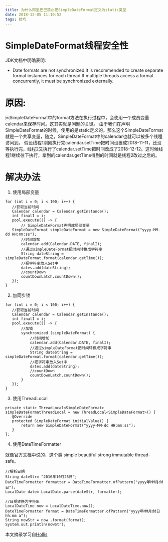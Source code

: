 ```yaml
---
title: 为什么阿里巴巴禁止把SimpleDateFormat定义为static类型
date: 2018-12-05 11:10:52
tags: 技巧
---
```

# SimpleDateFormat线程安全性
JDK文档中明确表明:
- Date formats are not synchronized.It is recommended to create separate format instances for each thread.If multiple threads access a format concurrently, it must be synchronized externally.

# 原因:
￼SimpleDateFormat中的format方法在执行过程中，会使用一个成员变量calendar来保存时间。这其实就是问题的关键。
由于我们在声明SimpleDateFormat的时候，使用的是static定义的。那么这个SimpleDateFormat就是一个共享变量，随之，SimpleDateFormat中的calendar也就可以被多个线程访问到。
假设线程1刚刚执行完calendar.setTime把时间设置成2018-11-11，还没等执行完，线程2又执行了calendar.setTime把时间改成了2018-12-12。这时候线程1继续往下执行，拿到的calendar.getTime得到的时间就是线程2改过之后的。
# 解决办法
1. 使用局部变量
```
for (int i = 0; i < 100; i++) {
   //获取当前时间
   Calendar calendar = Calendar.getInstance();
   int finalI = i;
   pool.execute(() -> {
       // SimpleDateFormat声明成局部变量
   SimpleDateFormat simpleDateFormat = new SimpleDateFormat("yyyy-MM-dd HH:mm:ss");
       //时间增加
       calendar.add(Calendar.DATE, finalI);
       //通过simpleDateFormat把时间转换成字符串
       String dateString = simpleDateFormat.format(calendar.getTime());
       //把字符串放入Set中
       dates.add(dateString);
       //countDown
       countDownLatch.countDown();
   });
}
```
2. 加同步锁
```
for (int i = 0; i < 100; i++) {
   //获取当前时间
   Calendar calendar = Calendar.getInstance();
   int finalI = i;
   pool.execute(() -> {
       //加锁
       synchronized (simpleDateFormat) {
           //时间增加
           calendar.add(Calendar.DATE, finalI);
           //通过simpleDateFormat把时间转换成字符串
           String dateString = simpleDateFormat.format(calendar.getTime());
           //把字符串放入Set中
           dates.add(dateString);
           //countDown
           countDownLatch.countDown();
       }
   });
}
```

3. 使用ThreadLocal
```
private static ThreadLocal<SimpleDateFormat> simpleDateFormatThreadLocal = new ThreadLocal<SimpleDateFormat>() {
   @Override
   protected SimpleDateFormat initialValue() {
       return new SimpleDateFormat("yyyy-MM-dd HH:mm:ss");
   }
};

```
4. 使用DateTimeFormatter

就像官方文档中说的，这个类 simple beautiful strong immutable thread-safe。
```
//解析日期
String dateStr= "2016年10月25日";
DateTimeFormatter formatter = DateTimeFormatter.ofPattern("yyyy年MM月dd日");
LocalDate date= LocalDate.parse(dateStr, formatter);

//日期转换为字符串
LocalDateTime now = LocalDateTime.now();
DateTimeFormatter format = DateTimeFormatter.ofPattern("yyyy年MM月dd日 hh:mm a");
String nowStr = now .format(format);
System.out.println(nowStr);
```
本文摘录学习自[Hollis](https://mp.weixin.qq.com/s/i2t0uYxbVeqRKGTc6qurag)

